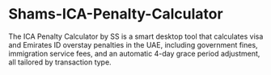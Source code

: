 # Shams-ICA-Penalty-Calculator
The ICA Penalty Calculator by SS is a smart desktop tool that calculates visa and Emirates ID overstay penalties in the UAE, including government fines, immigration service fees, and an automatic 4-day grace period adjustment, all tailored by transaction type.

